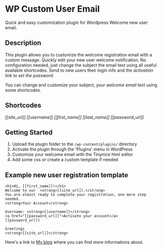 # WP Custom User Email
Quick and easy customization plugin for Wordpress Welcome new user email.

## Description

This plugin allows you to customize the welcome registration email with a custom message.
Quickly edit your new user welcome notification. No configuration needed, just change the subject the email text using all useful available shortcodes.
Send to new users their login info and the *activation link to set the password.*

You can change and customize your subject, your *welcome email* text using some shortcodes.

## Shortcodes
*[[site_url]] [[username]] [[first_name]] [[last_name]] [[password_url]]*

## Getting Started

1. Upload the plugin folder to the `/wp-content/plugins/` directory
2. Activate the plugin through the 'Plugins' menu in WordPress
3. Customize your welcome email with the Tinymce html editor
4. Add some css or create a custom template if needed

## Example new user registration template

```
<h1>Hi, [[first_name]]!</h1>
Welcome to our  <strong>[[site_url]].</strong>
You are almost ready to complete your registration, one more step needed.
<strong>Your Account</strong>

Username: <strong>[[username]]</strong>
<a href="[[password_url]]">Activate your account</a>
[[password_url]]

Greetings
<strong>[[site_url]]</strong>
```


Here's a link to [My blog](https://www.giuseppesurace.com "My blog") where you can find more informations about.
